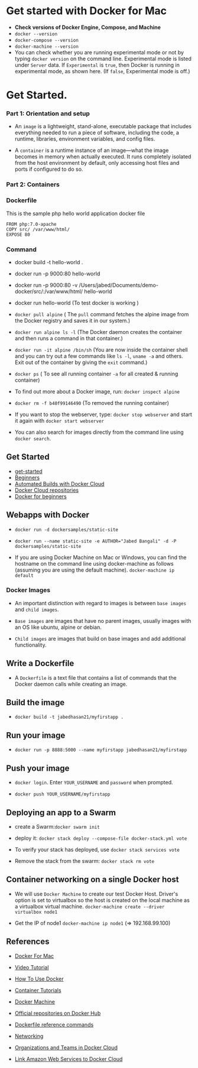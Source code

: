 # Get started with Docker for Mac
+ **Check versions of Docker Engine, Compose, and Machine**
+ `docker --version`
+ `docker-compose --version`
+ `docker-machine --version`
+ You can check whether you are running experimental mode or not by typing `docker version` on the command line. Experimental mode is listed under `Server` data. If `Experimental` is `true`, then Docker is running in experimental mode, as shown here. (If `false`, Experimental mode is off.)

# Get Started.
### Part 1: Orientation and setup
+ An `image` is a lightweight, stand-alone, executable package that includes everything needed to run a piece of software, including the code, a runtime, libraries, environment variables, and config files.

+ A `container` is a runtime instance of an image—what the image becomes in memory when actually executed. It runs completely isolated from the host environment by default, only accessing host files and ports if configured to do so.

### Part 2: Containers


### Dockerfile
This is the sample php hello world application docker file
  ```
  FROM php:7.0-apache
  COPY src/ /var/www/html/
  EXPOSE 80
  ```
### Command
+ docker build -t hello-world .

+ docker run -p 9000:80 hello-world

+ docker run -p 9000:80 -v /Users/jabed/Documents/demo-docker/src/:/var/www/html/ hello-world

+ docker run hello-world (To test docker is working )

+ `docker pull alpine` (
The `pull` command fetches the alpine image from the Docker registry and saves it in our system.)

+ `docker run alpine ls -l` (The Docker daemon creates the container and then runs a command in that container.)

+ `docker run -it alpine /bin/sh` (You are now inside the container shell and you can try out a few commands like `ls -l`, `uname -a` and others. Exit out of the container by giving the `exit` command.)

+ `docker ps` ( To see all running container `-a` for all created & running container)

+ To find out more about a Docker image, run: `docker inspect alpine`

+ `docker rm -f b40f99146490` (To removed the running container)

+ If you want to stop the webserver, type: `docker stop webserver` and start it again with `docker start webserver`

+ You can also search for images directly from the command line using `docker search`.


## Get Started
+ [get-started](https://docs.docker.com/get-started/)
+ [Beginners](https://docker-curriculum.com/)
+ [Automated Builds with Docker Cloud](https://docs.docker.com/docker-cloud/builds/automated-build/)
+ [Docker Cloud repositories](https://docs.docker.com/docker-cloud/builds/repos/)
+ [Docker for beginners](https://github.com/docker/labs/tree/master/beginner)

## Webapps with Docker
+ `docker run -d dockersamples/static-site`

+ `docker run --name static-site -e AUTHOR="Jabed Bangali" -d -P dockersamples/static-site`

+ If you are using Docker Machine on Mac or Windows, you can find the hostname on the command line using docker-machine as follows (assuming you are using the default machine).
`docker-machine ip default`
### Docker Images

+ An important distinction with regard to images is between `base images` and `child images`.

+ `Base images` are images that have no parent images, usually images with an OS like ubuntu, alpine or debian.

+ `Child images` are images that build on base images and add additional functionality.


## Write a Dockerfile
+ A `Dockerfile` is a text file that contains a list of commands that the Docker daemon calls while creating an image.

## Build the image
+ `docker build -t jabedhasan21/myfirstapp .`

## Run your image
+ `docker run -p 8888:5000 --name myfirstapp jabedhasan21/myfirstapp`

## Push your image
+ `docker login`. Enter `YOUR_USERNAME` and `password` when prompted.

+ `docker push YOUR_USERNAME/myfirstapp`


## Deploying an app to a Swarm
+ create a Swarm:`docker swarm init`

+  deploy it: `docker stack deploy --compose-file docker-stack.yml vote`

+ To verify your stack has deployed, use `docker stack services vote`

+ Remove the stack from the swarm: `docker stack rm vote`

## Container networking on a single Docker host
+ We will use `Docker Machine` to create our test Docker Host. Driver's option is set to virtualbox so the host is created on the local machine as a virtualbox virtual machine.
`docker-machine create --driver virtualbox node1`

+ Get the IP of node1 `docker-machine ip node1` (⇒ 192.168.99.100)



## References
+ [Docker For Mac](https://docs.docker.com/docker-for-mac/#explore-the-application-and-run-examples)
+ [Video Tutorial](https://www.youtube.com/watch?v=pGYAg7TMmp0&list=PLoYCgNOIyGAAzevEST2qm2Xbe3aeLFvLc)
+ [How To Use Docker](https://github.com/docker/labs)
+ [Container Tutorials](http://containertutorials.com/)
+ [Docker Machine](https://github.com/docker/machine)
+ [Official repositories on Docker Hub](https://docs.docker.com/docker-hub/official_repos/)
+ [Dockerfile reference commands](https://docs.docker.com/engine/reference/builder/)
+ [Networking](https://github.com/docker/labs/tree/master/networking)

+ [Organizations and Teams in Docker Cloud](https://docs.docker.com/docker-cloud/orgs/)

+ [Link Amazon Web Services to Docker Cloud](https://docs.docker.com/docker-cloud/cloud-swarm/link-aws-swarm/)
